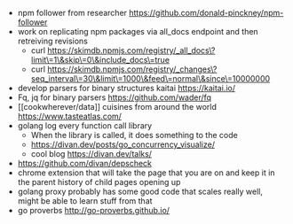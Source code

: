 

- npm follower from researcher https://github.com/donald-pinckney/npm-follower
- work on replicating npm packages via all_docs endpoint and then retreiving revisions
	- curl https://skimdb.npmjs.com/registry/_all_docs\?limit\=1\&skip\=0\&include_docs\=true
	- curl https://skimdb.npmjs.com/registry/_changes\?seq_interval\=30\&limit\=1000\&feed\=normal\&since\=10000000
- develop parsers for binary structures kaitai https://kaitai.io/
- Fq, jq for binary parsers https://github.com/wader/fq
- [[cookwherever/data]] cuisines from around the world https://www.tasteatlas.com/
- golang log every function call library
	- When the library is called, it does something to the code
	- https://divan.dev/posts/go_concurrency_visualize/
	- cool blog https://divan.dev/talks/
- https://github.com/divan/depscheck
- chrome extension that will take the page that you are on and keep it in the parent history of child pages opening up
- golang proxy probably has some good code that scales really well, might be able to learn stuff from that
- go proverbs http://go-proverbs.github.io/